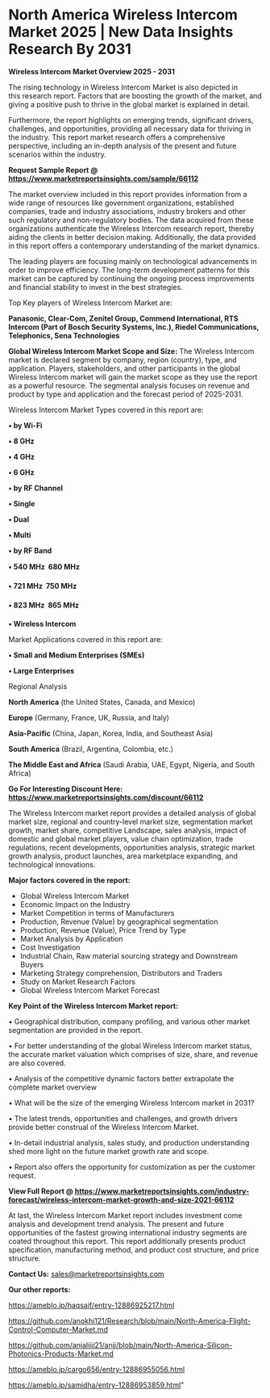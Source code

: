 # North America Wireless Intercom Market 2025 | New Data Insights Research By 2031

<Strong> Wireless Intercom Market Overview 2025 - 2031</strong>

The rising technology in Wireless Intercom Market is also depicted in this research report. Factors that are boosting the growth of the market, and giving a positive push to thrive in the global market is explained in detail.

Furthermore, the report highlights on emerging trends, significant drivers, challenges, and opportunities, providing all necessary data for thriving in the industry. This report market research offers a comprehensive perspective, including an in-depth analysis of the present and future scenarios within the industry.

<strong>Request Sample Report @ <a href=https://www.marketreportsinsights.com/sample/66112>https://www.marketreportsinsights.com/sample/66112</a></strong>

The market overview included in this report provides information from a wide range of resources like government organizations, established companies, trade and industry associations, industry brokers and other such regulatory and non-regulatory bodies. The data acquired from these organizations authenticate the Wireless Intercom research report, thereby aiding the clients in better decision making. Additionally, the data provided in this report offers a contemporary understanding of the market dynamics.

The leading players are focusing mainly on technological advancements in order to improve efficiency. The long-term development patterns for this market can be captured by continuing the ongoing process improvements and financial stability to invest in the best strategies.

Top Key players of Wireless Intercom Market are:

<strong>Panasonic, Clear-Com, Zenitel Group, Commend International, RTS Intercom (Part of Bosch Security Systems, Inc.), Riedel Communications, Telephonics, Sena Technologies</strong>

<strong><b>Global Wireless Intercom Market Scope and Size:</b></strong>
The Wireless Intercom market is declared segment by company, region (country), type, and application. Players, stakeholders, and other participants in the global Wireless Intercom market will gain the market scope as they use the report as a powerful resource. The segmental analysis focuses on revenue and product by type and application and the forecast period of 2025-2031.

Wireless Intercom Market Types covered in this report are:

<strong>• by Wi-Fi

• 8 GHz

• 4 GHz

• 6 GHz

• by RF Channel

• Single

• Dual

• Multi

• by RF Band

• 540 MHz  680 MHz

• 721 MHz  750 MHz

• 823 MHz  865 MHz

• Wireless Intercom</strong>

Market Applications covered in this report are:

<strong>• Small and Medium Enterprises (SMEs)

• Large Enterprises</strong> 

Regional Analysis

<strong>North America</strong> (the United States, Canada, and Mexico)

<strong>Europe</strong> (Germany, France, UK, Russia, and Italy)

<strong>Asia-Pacific</strong> (China, Japan, Korea, India, and Southeast Asia)

<strong>South America</strong> (Brazil, Argentina, Colombia, etc.)

<strong>The Middle East and Africa</strong> (Saudi Arabia, UAE, Egypt, Nigeria, and South Africa)

<strong>Go For Interesting Discount Here: <a href=https://www.marketreportsinsights.com/discount/66112>https://www.marketreportsinsights.com/discount/66112</a></strong>

The Wireless Intercom market report provides a detailed analysis of global market size, regional and country-level market size, segmentation market growth, market share, competitive Landscape, sales analysis, impact of domestic and global market players, value chain optimization, trade regulations, recent developments, opportunities analysis, strategic market growth analysis, product launches, area marketplace expanding, and technological innovations.

<strong><b>Major factors covered in the report:</b></strong>
<ul>
  <li>Global Wireless Intercom Market </li>
  <li>Economic Impact on the Industry</li>
  <li>Market Competition in terms of Manufacturers</li>
  <li>Production, Revenue (Value) by geographical segmentation</li>
  <li>Production, Revenue (Value), Price Trend by Type</li>
  <li>Market Analysis by Application</li>
  <li>Cost Investigation</li>
  <li>Industrial Chain, Raw material sourcing strategy and Downstream Buyers</li>
  <li>Marketing Strategy comprehension, Distributors and Traders</li>
  <li>Study on Market Research Factors</li>
  <li>Global Wireless Intercom Market Forecast</li>
</ul>

<strong><b>Key Point of the Wireless Intercom Market report:</b></strong>

• Geographical distribution, company profiling, and various other market segmentation are provided in the report.

• For better understanding of the global Wireless Intercom market status, the accurate market valuation which comprises of size, share, and revenue are also covered.

• Analysis of the competitive dynamic factors better extrapolate the complete market overview

• What will be the size of the emerging Wireless Intercom market in 2031?

• The latest trends, opportunities and challenges, and growth drivers provide better construal of the Wireless Intercom Market.

• In-detail industrial analysis, sales study, and production understanding shed more light on the future market growth rate and scope.

• Report also offers the opportunity for customization as per the customer request.

<strong><b>View Full Report @ <a href=https://www.marketreportsinsights.com/industry-forecast/wireless-intercom-market-growth-and-size-2021-66112>https://www.marketreportsinsights.com/industry-forecast/wireless-intercom-market-growth-and-size-2021-66112</a></b></strong>


At last, the Wireless Intercom Market report includes investment come analysis and development trend analysis. The present and future opportunities of the fastest growing international industry segments are coated throughout this report. This report additionally presents product specification, manufacturing method, and product cost structure, and price structure.

<strong>Contact Us:</strong>
sales@marketreportsinsights.com

<strong>Our other reports:</strong>

<a href=https://ameblo.jp/haqsaif/entry-12886925217.html>https://ameblo.jp/haqsaif/entry-12886925217.html</a>

<a href=https://github.com/anokhi121/Research/blob/main/North-America-Flight-Control-Computer-Market.md>https://github.com/anokhi121/Research/blob/main/North-America-Flight-Control-Computer-Market.md</a>

<a href=https://github.com/anjaliiii21/anjj/blob/main/North-America-Silicon-Photonics-Products-Market.md>https://github.com/anjaliiii21/anjj/blob/main/North-America-Silicon-Photonics-Products-Market.md</a>

<a href=https://ameblo.jp/cargo656/entry-12886955056.html>https://ameblo.jp/cargo656/entry-12886955056.html</a>

<a href=https://ameblo.jp/samidha/entry-12886953859.html>https://ameblo.jp/samidha/entry-12886953859.html</a>"
